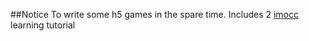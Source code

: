 ##Notice
To write some h5 games in the spare time. Includes 2 [imocc](http://www.imooc.com/u/290139/courses?sort=publish) learning tutorial






